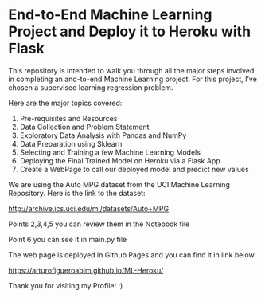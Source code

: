 # End-to-End Machine Learning Project and Deploy it to Heroku with Flask 

This repository is intended to walk you through all the major steps involved in completing an and-to-end Machine Learning project. For this project, I’ve chosen a supervised learning regression problem.

Here are the major topics covered:

1. Pre-requisites and Resources
2. Data Collection and Problem Statement
3. Exploratory Data Analysis with Pandas and NumPy
4. Data Preparation using Sklearn
5. Selecting and Training a few Machine Learning Models
6. Deploying the Final Trained Model on Heroku via a Flask App
7. Create a WebPage to call our deployed model and predict new values

We are using the Auto MPG dataset from the UCI Machine Learning Repository. Here is the link to the dataset:

http://archive.ics.uci.edu/ml/datasets/Auto+MPG

Points 2,3,4,5 you can review them in the Notebook file


Point 6 you can see it in main.py file

The web page is deployed in Github Pages and you can find it in link below

https://arturofigueroabim.github.io/ML-Heroku/


Thank you for visiting my Profile! :)